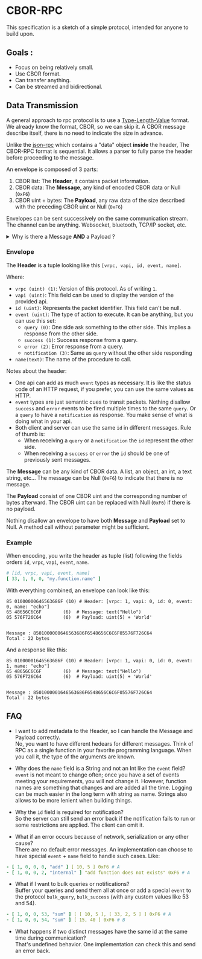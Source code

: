 # CBOR-RPC

This specification is a sketch of a simple protocol, intended for anyone to build upon.

## Goals :

- Focus on being relatively small.
- Use CBOR format.
- Can transfer anything.
- Can be streamed and bidirectional.

## Data Transmission

A general approach to rpc protocol is to use
a [Type-Length-Value](https://en.wikipedia.org/wiki/Type%E2%80%93length%E2%80%93value) format.
We already know the format, CBOR, so we can skip it. A CBOR message describe itself, there is no need to indicate the
size in advance.

Unlike the [json-rpc](https://www.jsonrpc.org/specification) which contains a "data" object **inside** the header,
The CBOR-RPC format is sequential. It allows a parser to fully parse the header before proceeding to the message.

An envelope is composed of 3 parts:

1. CBOR list: The **Header**, it contains packet information.
2. CBOR data: The **Message**, any kind of encoded CBOR data or Null (`0xF6`)
3. CBOR uint + bytes: The **Payload**, any raw data of the size described with the preceding CBOR uint or Null (`0xF6`)

Envelopes can be sent successively on the same communication stream. The channel can be anything. Websocket, bluetooth,
TCP/IP socket, etc.

<details>
<summary>Why is there a Message <b>AND</b> a Payload ?</summary>

The **Message** should describe data for the function to call as parameter. The **Payload**, should be like an input
stream in a command line utility.

Also, from a parser perspective, a CBOR encoded data is something finite. The [cbor.io](https://cbor.io/impls.html) page
say the basic is to have `data = CBOR.decode(encoded)`. However, sometimes you want to transfer raw bytes, an image, a
file, etc… In these cases, you might want to handle the data as a stream. Yes you could have a major 3 byte string, but
it would not be the raw data, it would be the raw data encapsulated in a CBOR message. Adding complexity to the parser.

</details>

### Envelope

The **Header** is a tuple looking like this `[vrpc, vapi, id, event, name]`.

Where:

- `vrpc (uint) (1)`: Version of this protocol. As of writing `1`.
- `vapi (uint)`: This field can be used to display the version of the provided api.
- `id (uint)`: Represents the packet identifier. This field can't be null.
- `event (uint)`: The type of action to execute. It can be anything, but you can use this set:
    - `query (0)`: One side ask something to the other side. This implies a response from the other side.
    - `success (1)`: Success response from a query.
    - `error (2)`: Error response from a query.
    - `notification (3)`: Same as `query` without the other side responding
- `name(text)`: The name of the procedure to call.

Notes about the header:

- One api can add as much `event` types as necessary. It is like the status code of an HTTP request, if you prefer, you
  can use the same values as HTTP.
- `event` types are just semantic cues to transit packets. Nothing disallow `success` and `error` events to be fired
  multiple times to the same `query`. Or a `query` to have a `notification` as response. You make sense of what is doing
  what in your api.
- Both client and server can use the same `id` in different messages. Rule of thumb is:
    - When receiving a `query` or a `notification` the `id` represent the other side.
    - When receiving a `success` or `error` the `id` should be one of previously sent messages.

The **Message** can be any kind of CBOR data. A list, an object, an int, a text string, etc… The message can be
Null (`0xF6`) to indicate that there is no message.

The **Payload** consist of one CBOR uint and the corresponding number of bytes afterward. The CBOR uint can be replaced
with Null (`0xF6`) if there is no payload.

Nothing disallow an envelope to have both **Message** and **Payload** set to Null. A method call without parameter might
be sufficient.

### Example

When encoding, you write the header as tuple (list) following the fields orders `id`, `vrpc`, `vapi`, `event`, `name`.

```yaml
# [id, vrpc, vapi, event, name]
[ 33, 1, 0, 0, "my.function.name" ]
```

With everything combined, an envelope can look like this:

```
85 01000000646563686F (10) # Header: [vrpc: 1, vapi: 0, id: 0, event: 0, name: "echo"]
65 48656C6C6F        (6)  # Message: text("Hello")             
05 576F726C64        (6)  # Payload: uint(5) + 'World'
   

Message : 8501000000646563686F6548656C6C6F05576F726C64
Total : 22 bytes
```

And a response like this:

```
85 01000001646563686F (10) # Header: [vrpc: 1, vapi: 0, id: 0, event: 1, name: "echo"]
65 48656C6C6F        (6)  # Message: text("Hello")             
05 576F726C64        (6)  # Payload: uint(5) + 'World'
   

Message : 8501000001646563686F6548656C6C6F05576F726C64
Total : 22 bytes
```

## FAQ

- I want to add metadata to the Header, so I can handle the Message and Payload correctly. </br>
  No, you want to have different hedears for different messages. Think of RPC as a single function in your favorite
  programming language. When you call it, the type of the arguments are known.

- Why does the `name` field is a String and not an Int like the `event` field? </br>
  `event` is not meant to change often; once you have a set of events meeting your requirements, you will not change it.
  However, function names are something that changes and are added all the time. Logging can be much easier in the
  long term with string as name. Strings also allows to be more lenient when building things.

- Why the `id` field is required for notification? </br>
  So the server can still send an error back if the notification fails to run or some restrictions are applied.
  The client can omit it.

- What if an error occurs because of network, serialization or any other cause? </br>
  There are no default error messages. An implementation can choose to have special `event` + `name` field to handle
  such cases. Like:

```yaml
- [ 1, 0, 0, 0, "add" ] [ 10, 5 ] 0xF6 # A
- [ 1, 0, 0, 2, "internal" ] "add function does not exists" 0xF6 # A
```

- What if I want to bulk queries or notifications? </br>
  Buffer your queries and send them all at once or add a special `event` to the protocol `bulk_query`,
  `bulk_success` (with any custom values like 53 and 54).

```yaml
- [ 1, 0, 0, 53, "sum" ] [ [ 10, 5 ], [ 33, 2, 5 ] ] 0xF6 # A
- [ 1, 0, 0, 54, "sum" ] [ 15, 40 ] 0xF6 # B
```

- What happens if two distinct messages have the same id at the same time during communication? </br>
  That's undefined behavior. One implementation can check this and send an error back.
